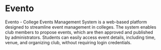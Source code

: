 # Evento
Evento - College Events Management System is a web-based platform designed to streamline event management in colleges. The system enables club members to propose events, which are then approved and published by administrators. Students can easily access event details, including time, venue, and organizing club, without requiring login credentials.
